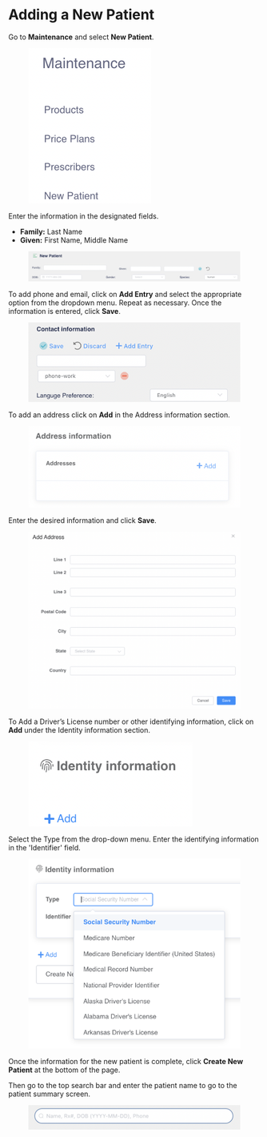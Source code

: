 # Adding a New Patient

Go to **Maintenance** and select **New Patient**.

<figure><img src="../.gitbook/assets/image (39).png" alt=""><figcaption></figcaption></figure>

Enter the information in the designated fields.

* **Family:** Last Name
* **Given:** First Name, Middle Name

<figure><img src="../.gitbook/assets/image (40).png" alt=""><figcaption></figcaption></figure>

To add phone and email, click on **Add Entry** and select the appropriate option from the dropdown menu. Repeat as necessary. Once the information is entered, click **Save**.

<figure><img src="../.gitbook/assets/image (41).png" alt=""><figcaption></figcaption></figure>

To add an address click on **Add** in the Address information section.

<figure><img src="../.gitbook/assets/image (42).png" alt=""><figcaption></figcaption></figure>

Enter the desired information and click **Save**.

<figure><img src="../.gitbook/assets/image (43).png" alt=""><figcaption></figcaption></figure>

To Add a Driver’s License number or other identifying information, click on **Add** under the Identity information section.

<figure><img src="../.gitbook/assets/image (44).png" alt=""><figcaption></figcaption></figure>

Select the Type from the drop-down menu. Enter the identifying information in the 'Identifier' field.

<figure><img src="../.gitbook/assets/image (45).png" alt=""><figcaption></figcaption></figure>

Once the information for the new patient is complete, click **Create New Patient** at the bottom of the page.

Then go to the top search bar and enter the patient name to go to the patient summary screen.

<figure><img src="../.gitbook/assets/image (46).png" alt=""><figcaption></figcaption></figure>
